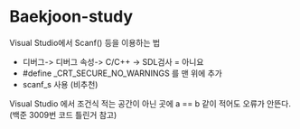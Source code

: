 # Baekjoon-study

Visual Studio에서 Scanf() 등을 이용하는 법
- 디버그-> 디버그 속성-> C/C++ -> SDL검사 = 아니요
- #define _CRT_SECURE_NO_WARNINGS 를 맨 위에 추가
- scanf_s 사용 (비추천)

Visual Studio 에서 조건식 적는 공간이 아닌 곳에 a == b 같이 적어도 오류가 안뜬다. (백준 3009번 코드 틀린거 참고)
